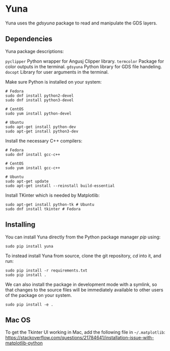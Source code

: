# Yuna

Yuna uses the *gdsyuna* package to read and manipulate the GDS layers.

## Dependencies

Yuna package descriptions:

`pyclipper` Python wrapper for Angusj Clipper library.
`termcolor` Package for color outputs in the terminal.
`gdsyuna` Python library for GDS file handeling.
`docopt` Library for user arguments in the terminal.

Make sure Python is installed on your system:

```
# Fedora
sudo dnf install python2-devel
sudo dnf install python3-devel

# CentOS
sudo yum install python-devel

# Ubuntu
sudo apt-get install python-dev
sudo apt-get install python3-dev
```

Install the necessary C++ compilers:

```
# Fedora
sudo dnf install gcc-c++

# CentOS
sudo yum install gcc-c++

# Ubuntu
sudo apt-get update 
sudo apt-get install --reinstall build-essential
```

Install TKinter which is needed by Matplotlib:

```
sudo apt-get install python-tk # Ubuntu
sudo dnf install tkinter # Fedora
```

## Installing

You can install Yuna directly from the Python package manager *pip* using:

```
sudo pip install yuna
```

To instead install Yuna from source, clone the git repository, *cd* into it, and run:

```
sudo pip install -r requirements.txt
sudo pip install .
```

We can also install the package in development mode with a symlink, so that
changes to the source files will be immediately available to other users of the
package on your system.

```
sudo pip install -e .
```

## Mac OS

To get the Tkinter UI working in Mac, add the following file in `~/.matplotlib`:
https://stackoverflow.com/questions/21784641/installation-issue-with-matplotlib-python
